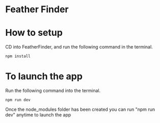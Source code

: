 # Feather Finder

# How to setup

CD into FeatherFinder, and run the following command in the terminal.

`npm install`

# To launch the app

Run the following command into the terminal.

`npm run dev`

Once the node_modules folder has been created you can run "npm run dev" anytime to launch the app
